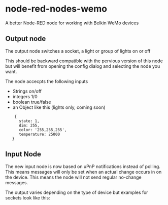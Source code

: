 # node-red-nodes-wemo

A better Node-RED node for working with Belkin WeMo devices

## Output node

The output node switches a socket, a light or group of lights on or off

This should be backward compatible with the pervious version of this node but will benefit 
from opening the config dialog and selecting the node you want.

The node accecpts the following inputs

 * Strings on/off
 * integers 1/0
 * boolean true/false
 * an Object like this (lights only, coming soon)
 ```
     {
       state: 1,
       dim: 255,
       color: '255,255,255',
       temperature: 25000
    }
 ```

## Input Node

The new input node is now based on uPnP notifications instead of polling. This means messages
will only be set when an actual change occurs in on the device. This means the node will not 
send regular no-change messages.

The output varies depending on the type of device but examples for sockets look like this:

